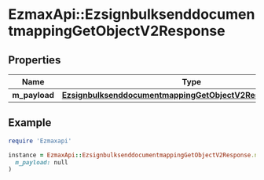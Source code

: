 # EzmaxApi::EzsignbulksenddocumentmappingGetObjectV2Response

## Properties

| Name | Type | Description | Notes |
| ---- | ---- | ----------- | ----- |
| **m_payload** | [**EzsignbulksenddocumentmappingGetObjectV2ResponseMPayload**](EzsignbulksenddocumentmappingGetObjectV2ResponseMPayload.md) |  |  |

## Example

```ruby
require 'Ezmaxapi'

instance = EzmaxApi::EzsignbulksenddocumentmappingGetObjectV2Response.new(
  m_payload: null
)
```

